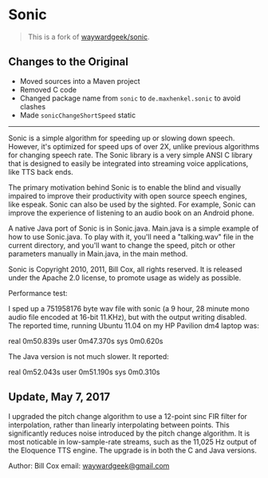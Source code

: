 # Sonic

> This is a fork of [waywardgeek/sonic](https://github.com/waywardgeek/sonic).

## Changes to the Original

- Moved sources into a Maven project
- Removed C code
- Changed package name from `sonic` to `de.maxhenkel.sonic` to avoid clashes
- Made `sonicChangeShortSpeed` static

---

Sonic is a simple algorithm for speeding up or slowing down speech.  However,
it's optimized for speed ups of over 2X, unlike previous algorithms for changing
speech rate.  The Sonic library is a very simple ANSI C library that is designed
to easily be integrated into streaming voice applications, like TTS back ends.

The primary motivation behind Sonic is to enable the blind and visually impaired
to improve their productivity with open source speech engines, like espeak.
Sonic can also be used by the sighted.  For example, Sonic can improve the
experience of listening to an audio book on an Android phone.

A native Java port of Sonic is in Sonic.java.  Main.java is a simple example of
how to use Sonic.java.  To play with it, you'll need a "talking.wav" file in the
current directory, and you'll want to change the speed, pitch or other
parameters manually in Main.java, in the main method.

Sonic is Copyright 2010, 2011, Bill Cox, all rights reserved.  It is released
under the Apache 2.0 license, to promote usage as widely as possible.

Performance test:

I sped up a 751958176 byte wav file with sonic (a 9 hour, 28 minute mono audio
file encoded at 16-bit 11.KHz), but with the output writing disabled.  The
reported time, running Ubuntu 11.04 on my HP Pavilion dm4 laptop was:

real    0m50.839s
user    0m47.370s
sys     0m0.620s

The Java version is not much slower.  It reported:

real    0m52.043s
user    0m51.190s
sys     0m0.310s

Update, May 7, 2017
-------------------
I upgraded the pitch change algorithm to use a 12-point sinc FIR filter for
interpolation, rather than linearly interpolating between points.  This
significantly reduces noise introduced by the pitch change algorithm.  It is
most noticable in low-sample-rate streams, such as the 11,025 Hz output of the
Eloquence TTS engine.  The upgrade is in both the C and Java versions.


Author: Bill Cox
email: waywardgeek@gmail.com
